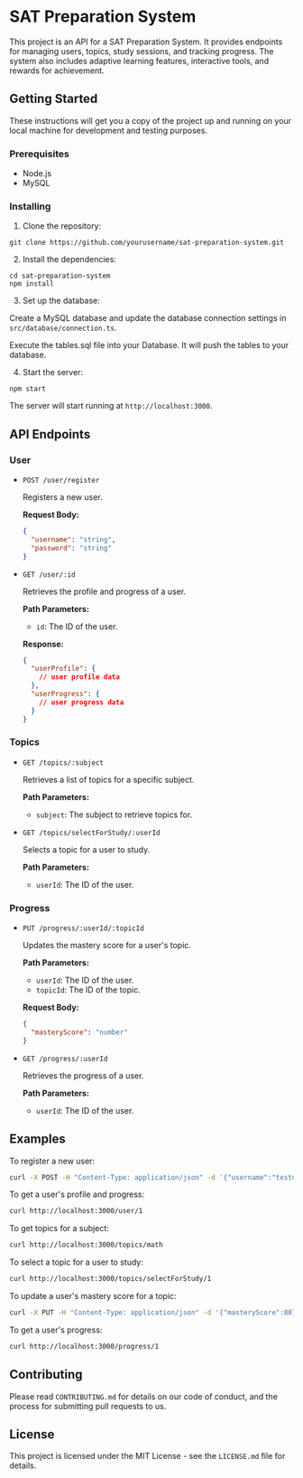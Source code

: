 # SAT Preparation System

This project is an API for a SAT Preparation System. It provides endpoints for managing users, topics, study sessions, and tracking progress. The system also includes adaptive learning features, interactive tools, and rewards for achievement.

## Getting Started

These instructions will get you a copy of the project up and running on your local machine for development and testing purposes.

### Prerequisites

- Node.js
- MySQL

### Installing

1. Clone the repository:
```
git clone https://github.com/yourusername/sat-preparation-system.git
```

2. Install the dependencies:
```
cd sat-preparation-system
npm install
```

3. Set up the database:

Create a MySQL database and update the database connection settings in `src/database/connection.ts`.

Execute the tables.sql file into your Database. It will push the tables to your database.

4. Start the server:
```
npm start
```

The server will start running at `http://localhost:3000`.

## API Endpoints

### User

- `POST /user/register`

  Registers a new user.

  **Request Body:**

  ```json
  {
    "username": "string",
    "password": "string"
  }
  ```

- `GET /user/:id`

  Retrieves the profile and progress of a user.

  **Path Parameters:**

  - `id`: The ID of the user.

  **Response:**

  ```json
  {
    "userProfile": {
      // user profile data
    },
    "userProgress": {
      // user progress data
    }
  }
  ```

### Topics

- `GET /topics/:subject`

  Retrieves a list of topics for a specific subject.

  **Path Parameters:**

  - `subject`: The subject to retrieve topics for.

- `GET /topics/selectForStudy/:userId`

  Selects a topic for a user to study.

  **Path Parameters:**

  - `userId`: The ID of the user.

### Progress

- `PUT /progress/:userId/:topicId`

  Updates the mastery score for a user's topic.

  **Path Parameters:**

  - `userId`: The ID of the user.
  - `topicId`: The ID of the topic.

  **Request Body:**

  ```json
  {
    "masteryScore": "number"
  }
  ```

- `GET /progress/:userId`

  Retrieves the progress of a user.

  **Path Parameters:**

  - `userId`: The ID of the user.

## Examples

To register a new user:

```bash
curl -X POST -H "Content-Type: application/json" -d '{"username":"testuser", "password":"testpassword"}' http://localhost:3000/user/register
```

To get a user's profile and progress:

```bash
curl http://localhost:3000/user/1
```

To get topics for a subject:

```bash
curl http://localhost:3000/topics/math
```

To select a topic for a user to study:

```bash
curl http://localhost:3000/topics/selectForStudy/1
```

To update a user's mastery score for a topic:

```bash
curl -X PUT -H "Content-Type: application/json" -d '{"masteryScore":80}' http://localhost:3000/progress/1/1
```

To get a user's progress:

```bash
curl http://localhost:3000/progress/1
```


## Contributing

Please read `CONTRIBUTING.md` for details on our code of conduct, and the process for submitting pull requests to us.

## License

This project is licensed under the MIT License - see the `LICENSE.md` file for details.

